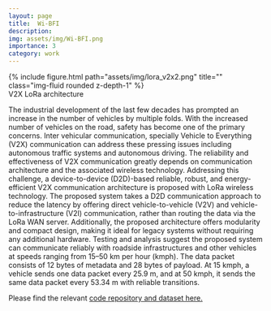 ```yaml
---
layout: page
title:  Wi-BFI
description:
img: assets/img/Wi-BFI.png
importance: 3
category: work
---
```


<div class="row">
    <div class="col-sm mt-3 mt-md-0">
        {% include figure.html path="assets/img/lora_v2x2.png" title="" class="img-fluid rounded z-depth-1" %}
    </div>
</div>
<div class="caption">
    V2X LoRa architecture
</div>

The industrial development of the last few decades has prompted an increase in the
number of vehicles by multiple folds. With the increased number of vehicles on the road, safety has
become one of the primary concerns. Inter vehicular communication, specially Vehicle to Everything
(V2X) communication can address these pressing issues including autonomous traffic systems and
autonomous driving. The reliability and effectiveness of V2X communication greatly depends on
communication architecture and the associated wireless technology. Addressing this challenge, a
device-to-device (D2D)-based reliable, robust, and energy-efficient V2X communication architecture
is proposed with LoRa wireless technology. The proposed system takes a D2D communication
approach to reduce the latency by offering direct vehicle-to-vehicle (V2V) and vehicle-to-infrastructure
(V2I) communication, rather than routing the data via the LoRa WAN server. Additionally, the
proposed architecture offers modularity and compact design, making it ideal for legacy systems
without requiring any additional hardware. Testing and analysis suggest the proposed system
can communicate reliably with roadside infrastructures and other vehicles at speeds ranging from
15–50 km per hour (kmph). The data packet consists of 12 bytes of metadata and 28 bytes of payload.
At 15 kmph, a vehicle sends one data packet every 25.9 m, and at 50 kmph, it sends the same data
packet every 53.34 m with reliable transitions.

Please find the relevant <a href="https://github.com/Foysal1565/COVID-19-Detection-AI-MDPI">code repository and dataset here.</a>
